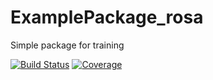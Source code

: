 # ExamplePackage_rosa

Simple package for training

[![Build Status](https://travis-ci.com/janrosa1/ExamplePackage_rosa.jl.svg?branch=master)](https://travis-ci.com/janrosa1/ExamplePackage_rosa.jl)
[![Coverage](https://codecov.io/gh/janrosa1/ExamplePackage_rosa.jl/branch/master/graph/badge.svg)](https://codecov.io/gh/janrosa1/ExamplePackage_rosa.jl)
